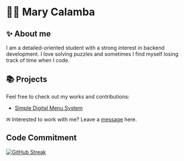 # 👩‍💻 **Mary Calamba** 


## ✨ About me 
I am a detailed-oriented student with a strong interest in backend development. I love solving puzzles and sometimes I find myself losing track of time when I code. 

## 📚 Projects 
Feel free to check out my works and contributions:
 * [Simple Digital Menu System](https://github.com/MaryM-C/Food-Cafe "Food-Cafe")



✉ Interested to work with me? Leave a [message](https://www.linkedin.com/in/mary-mae-calamba-944836246/ "Linkedin/MaryCalamba") here. 


## Code Commitment
[![GitHub Streak](https://streak-stats.demolab.com?user=MaryM-C&theme=vue&date_format=j%20M%5B%20Y%5D&exclude_days=Sun%2CSat)](https://git.io/streak-stats)



